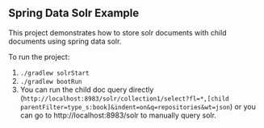 Spring Data Solr Example
-------------------------

This project demonstrates how to store solr documents with child documents using spring data solr.

To run the project:
1. `./gradlew solrStart`
2. `./gradlew bootRun`
3. You can run the child doc query directly (`http://localhost:8983/solr/collection1/select?fl=*,[child parentFilter=type_s:book]&indent=on&q=repositories&wt=json`) or you can go to http://localhost:8983/solr to manually query solr.
